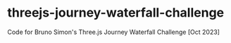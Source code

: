 # threejs-journey-waterfall-challenge
Code for Bruno Simon's Three.js Journey Waterfall Challenge [Oct 2023]
